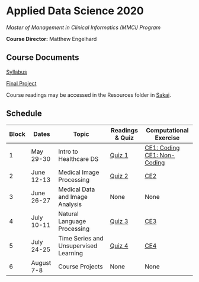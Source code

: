 # Applied Data Science 2020
*Master of Management in Clinical Informatics (MMCi) Program*

**Course Director:** Matthew Engelhard

## Course Documents
[Syllabus](https://github.com/mengelhard/mmci_applied_ds/blob/master/syllabus.md)

[Final Project](https://github.com/mengelhard/mmci_applied_ds/blob/master/final_project.md)

Course readings may be accessed in the Resources folder in [Sakai](https://sakai.duke.edu).

## Schedule

Block | Dates | Topic | Readings & Quiz | Computational Exercise
--- | --- | --- | --- | ---
1 | May 29-30 | Intro to Healthcare DS | [Quiz 1](https://github.com/mengelhard/mmci_applied_ds/blob/master/quizzes/block1.md) | [CE1: Coding](https://github.com/mengelhard/mmci_applied_ds/blob/master/notebooks/block1_noshows.ipynb)<br>[CE1: Non-Coding](https://github.com/mengelhard/mmci_applied_ds/blob/master/notebooks/block1_noshows_noncoding.ipynb)
2 | June 12-13 | Medical Image Processing | [Quiz 2](https://github.com/mengelhard/mmci_applied_ds/blob/master/quizzes/block2.md) | [CE2](https://github.com/mengelhard/mmci_applied_ds/blob/master/notebooks/block2_mnist_cnn.ipynb)
3 | June 26-27 | Medical Data and Image Analysis | None | None
4 | July 10-11 | Natural Language Processing | [Quiz 3](https://github.com/mengelhard/mmci_applied_ds/blob/master/quizzes/block3.md) | [CE3](https://github.com/mengelhard/mmci_applied_ds/blob/master/notebooks/block3_abstract_classification.ipynb)
5 | July 24-25 | Time Series and Unsupervised Learning | [Quiz 4](https://github.com/mengelhard/mmci_applied_ds/blob/master/quizzes/block4.md) | [CE4](https://github.com/mengelhard/mmci_applied_ds/blob/master/notebooks/block4_beyond_supervised_learning.ipynb)
6 | August 7-8 | Course Projects | None | None